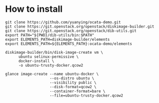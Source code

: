 # How to install

    git clone https://github.com/yuanying/ocata-demo.git
    git clone https://git.openstack.org/openstack/diskimage-builder.git
    git clone https://git.openstack.org/openstack/dib-utils.git
    export PATH="${PWD}/dib-utils/bin:$PATH"
    export ELEMENTS_PATH=diskimage-builder/elements
    export ELEMENTS_PATH=${ELEMENTS_PATH}:ocata-demo/elements

    diskimage-builder/bin/disk-image-create vm \
          ubuntu selinux-permissive \
          docker-install \
          -o ubuntu-trusty-docker.qcow2

    glance image-create --name ubuntu-docker \
                        --os-distro ubuntu \
                        --visibility public \
                        --disk-format=qcow2 \
                        --container-format=bare \
                        --file=ubuntu-trusty-docker.qcow2
